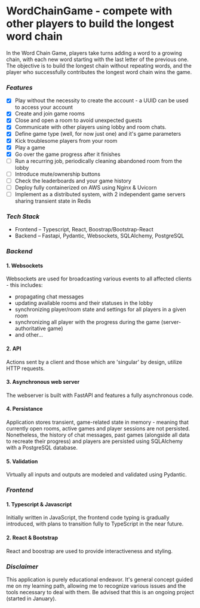 # WordChainGame - compete with other players to build the longest word chain

In the Word Chain Game, players take turns adding a word to a growing chain, with each new word starting with the last letter of the previous one. The objective is to build the longest chain without repeating words, and the player who successfully contributes the longest word chain wins the game.

### ***Features***
  - [x] Play without the necessity to create the account - a UUID can be used to access your account
  - [x] Create and join game rooms
  - [x] Close and open a room to avoid unexpected guests
  - [x] Communicate with other players using lobby and room chats.
  - [x] Define game type (well, for now just one) and it's game parameters
  - [x] Kick troublesome players from your room
  - [x] Play a game
  - [X] Go over the game progress after it finishes
  - [ ] Run a recurring job, periodically cleaning abandoned room from the lobby
  - [ ] Introduce mute/ownership buttons
  - [ ] Check the leaderboards and your game history
  - [ ] Deploy fully containerized on AWS using Nginx & Uvicorn
  - [ ] Implement as a distributed system, with 2 independent game servers sharing transient state in Redis

### ***Tech Stack***
  - Frontend – Typescript, React, Boostrap/Bootstrap-React
  - Backend – Fastapi, Pydantic, Websockets, SQLAlchemy, PostgreSQL

### ***Backend***
#### 1. Websockets
Websockets are used for broadcasting various events to all affected clients - this includes:
- propagating chat messages
- updating available rooms and their statuses in the lobby
- synchronizing player/room state and settings for all players in a given room
- synchronizing all player with the progress during the game (server-authoritative game)
- and other...
#### 2. API
Actions sent by a client and those which are 'singular' by design, utilize HTTP requests.
#### 3. Asynchronous web server
The webserver is built with FastAPI and features a fully asynchronous code.
#### 4. Persistance
Application stores transient, game-related state in memory - meaning that currently open rooms, active games and player sessions are not persisted. Nonetheless, the history of chat messages, past games (alongside all data to recreate their progress) and players are persisted using SQLAlchemy with a PostgreSQL database. 
#### 5. Validation
Virtually all inputs and outputs are modeled and validated using Pydantic. 

### ***Frontend***
#### 1. Typescript & Javascript
Initially written in JavaScript, the frontend code typing is gradually introduced, with plans to transition fully to TypeScript in the near future.
#### 2. React & Bootstrap
React and boostrap are used to provide interactiveness and styling.

### ***Disclaimer***
This application is purely educational endeavor. It's general concept guided me on my learning path, allowing me to recognize various issues and the tools necessary to deal with them. Be advised that this is an ongoing project (started in January).
